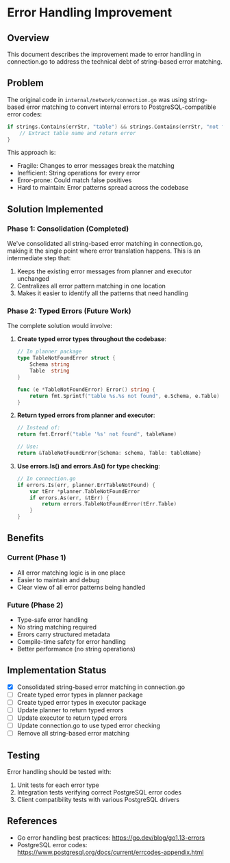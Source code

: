 # Error Handling Improvement

## Overview

This document describes the improvement made to error handling in connection.go to address the technical debt of string-based error matching.

## Problem

The original code in `internal/network/connection.go` was using string-based error matching to convert internal errors to PostgreSQL-compatible error codes:

```go
if strings.Contains(errStr, "table") && strings.Contains(errStr, "not found") {
    // Extract table name and return error
}
```

This approach is:
- Fragile: Changes to error messages break the matching
- Inefficient: String operations for every error
- Error-prone: Could match false positives
- Hard to maintain: Error patterns spread across the codebase

## Solution Implemented

### Phase 1: Consolidation (Completed)

We've consolidated all string-based error matching in connection.go, making it the single point where error translation happens. This is an intermediate step that:

1. Keeps the existing error messages from planner and executor unchanged
2. Centralizes all error pattern matching in one location
3. Makes it easier to identify all the patterns that need handling

### Phase 2: Typed Errors (Future Work)

The complete solution would involve:

1. **Create typed error types throughout the codebase**:
   ```go
   // In planner package
   type TableNotFoundError struct {
       Schema string
       Table  string
   }
   
   func (e *TableNotFoundError) Error() string {
       return fmt.Sprintf("table %s.%s not found", e.Schema, e.Table)
   }
   ```

2. **Return typed errors from planner and executor**:
   ```go
   // Instead of:
   return fmt.Errorf("table '%s' not found", tableName)
   
   // Use:
   return &TableNotFoundError{Schema: schema, Table: tableName}
   ```

3. **Use errors.Is() and errors.As() for type checking**:
   ```go
   // In connection.go
   if errors.Is(err, planner.ErrTableNotFound) {
       var tErr *planner.TableNotFoundError
       if errors.As(err, &tErr) {
           return errors.TableNotFoundError(tErr.Table)
       }
   }
   ```

## Benefits

### Current (Phase 1)
- All error matching logic is in one place
- Easier to maintain and debug
- Clear view of all error patterns being handled

### Future (Phase 2)
- Type-safe error handling
- No string matching required
- Errors carry structured metadata
- Compile-time safety for error handling
- Better performance (no string operations)

## Implementation Status

- [x] Consolidated string-based error matching in connection.go
- [ ] Create typed error types in planner package
- [ ] Create typed error types in executor package
- [ ] Update planner to return typed errors
- [ ] Update executor to return typed errors
- [ ] Update connection.go to use typed error checking
- [ ] Remove all string-based error matching

## Testing

Error handling should be tested with:
1. Unit tests for each error type
2. Integration tests verifying correct PostgreSQL error codes
3. Client compatibility tests with various PostgreSQL drivers

## References

- Go error handling best practices: https://go.dev/blog/go1.13-errors
- PostgreSQL error codes: https://www.postgresql.org/docs/current/errcodes-appendix.html